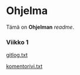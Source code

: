 # Ohjelma
Tämä on **Ohjelman** *readme*.

### Viikko 1
[gitlog.txt](https://github.com/Desipeli/ot-harjoitustyo/blob/master/laskarit/viikko1/gitlog.txt)

[komentorivi.txt](https://github.com/Desipeli/ot-harjoitustyo/blob/master/laskarit/viikko1/komentorivi.txt)
